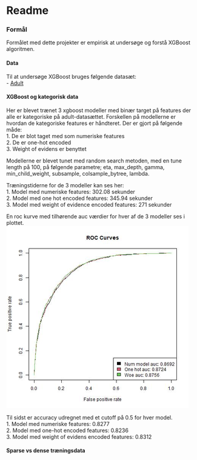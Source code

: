 Readme
================

### Formål

Formålet med dette projekter er empirisk at undersøge og forstå XGBoost
algoritmen.

#### Data

Til at undersøge XGBoost bruges følgende datasæt:  
\- [Adult](https://rpubs.com/H_Zhu/235617)

#### XGBoost og kategorisk data

Her er blevet trænet 3 xgboost modeller med binær target på features der
alle er kategoriske på adult-datasættet. Forskellen på modellerne er
hvordan de kategoriske features er håndteret. Der er gjort på følgende
måde:  
1\. De er blot taget med som numeriske features  
2\. De er one-hot encoded  
3\. Weight of evidens er benyttet

Modellerne er blevet tunet med random search metoden, med en tune length
på 100, på følgende parametre; eta, max\_depth, gamma,
min\_child\_weight, subsample, colsample\_bytree, lambda.

Træningstiderne for de 3 modeller kan ses her:  
1\. Model med numeriske features: 302.08 sekunder  
2\. Model med one hot encoded features: 345.94 sekunder  
3\. Model med weight of evidence encoded features: 271 sekunder

En roc kurve med tilhørende auc værdier for hver af de 3 modeller ses i
plottet.  
![](./results/cat_exp_roc_plot.jpg)

Til sidst er accuracy udregnet med et cutoff på 0.5 for hver model.  
1\. Model med numeriske features: 0.8277  
2\. Model med one-hot encoded features: 0.8236  
3\. Model med weight of evidens encoded features: 0.8312

#### Sparse vs dense træningsdata
